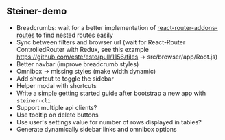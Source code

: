 ## Steiner-demo

- Breadcrumbs: wait for a better implementation of [react-router-addons-routes](https://github.com/ReactTraining/react-router-addons-routes) to find nested routes easily
- Sync between filters and browser url (wait for React-Router ControlledRouter with Redux, see this example https://github.com/este/este/pull/1156/files -> src/browser/app/Root.js)
- Better navbar (improve breadcrumb styles)
- Omnibox -> missing styles (make width dynamic)
- Add shortcut to toggle the sidebar
- Helper modal with shortcuts
- Write a simple getting started guide after bootstrap a new app with `steiner-cli`
- Support multiple api clients?
- Use tooltip on delete buttons
- Use user's settings value for number of rows displayed in tables?
- Generate dynamically sidebar links and omnibox options